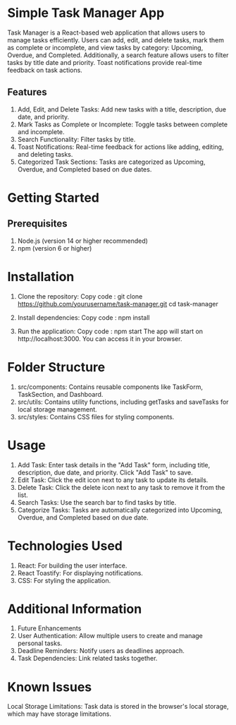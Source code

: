 # Simple Task Manager App
Task Manager is a React-based web application that allows users to manage tasks efficiently. Users can add, edit, and delete tasks, mark them as complete or incomplete, and view tasks by category: Upcoming, Overdue, and Completed. Additionally, a search feature allows users to filter tasks by title date and priority. Toast notifications provide real-time feedback on task actions.

## Features
  1. Add, Edit, and Delete Tasks: Add new tasks with a title, description, due date, and priority.
  2. Mark Tasks as Complete or Incomplete: Toggle tasks between complete and incomplete.
  3. Search Functionality: Filter tasks by title.
  4. Toast Notifications: Real-time feedback for actions like adding, editing, and deleting tasks.
  5. Categorized Task Sections: Tasks are categorized as Upcoming, Overdue, and Completed based on due dates.

# Getting Started
## Prerequisites
   1. Node.js (version 14 or higher recommended)
   2. npm (version 6 or higher)

# Installation
 1. Clone the repository:
  Copy code : 
  git clone https://github.com/yourusername/task-manager.git 
   cd task-manager

 2. Install dependencies:
  Copy code : 
  npm install 

 3. Run the application:
  Copy code : 
  npm start 
   The app will start on http://localhost:3000. You can access it in your browser.

# Folder Structure
 1. src/components: Contains reusable components like TaskForm, TaskSection, and Dashboard.
 2. src/utils: Contains utility functions, including getTasks and saveTasks for local storage management.
 3. src/styles: Contains CSS files for styling components.

# Usage
 1. Add Task: Enter task details in the "Add Task" form, including title, description, due date, and priority. Click "Add Task" to save.
 2. Edit Task: Click the edit icon next to any task to update its details.
 3. Delete Task: Click the delete icon next to any task to remove it from the list.
 4. Search Tasks: Use the search bar to find tasks by title.
 5. Categorize Tasks: Tasks are automatically categorized into Upcoming, Overdue, and Completed based on due date.

# Technologies Used
 1. React: For building the user interface.
 2. React Toastify: For displaying notifications.
 3. CSS: For styling the application.

# Additional Information
 1. Future Enhancements
 2. User Authentication: Allow multiple users to create and manage personal tasks.
 3. Deadline Reminders: Notify users as deadlines approach.
 4. Task Dependencies: Link related tasks together.

# Known Issues
 Local Storage Limitations: Task data is stored in the browser's local storage, which may have storage limitations.
